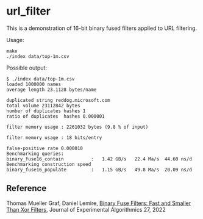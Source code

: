 # url_filter

This is a demonstration of 16-bit binary fused filters applied to URL filtering.

Usage:

```
make
./index data/top-1m.csv 
```

Possible output:

```
$ ./index data/top-1m.csv 
loaded 1000000 names
average length 23.1128 bytes/name

duplicated string reddog.microsoft.com
total volume 23112842 bytes
number of duplicates hashes 1
ratio of duplicates  hashes 0.000001

filter memory usage : 2261032 bytes (9.8 % of input)

filter memory usage : 18 bits/entry

false-positive rate 0.000010
Benchmarking queries:
binary_fuse16_contain          :   1.42 GB/s   22.4 Ma/s  44.60 ns/d 
Benchmarking construction speed
binary_fuse16_populate         :   1.15 GB/s   49.8 Ma/s  20.09 ns/d 
```


## Reference

Thomas Mueller Graf, Daniel Lemire, [Binary Fuse Filters: Fast and Smaller Than Xor Filters](https://arxiv.org/abs/2201.01174), Journal of Experimental Algorithmics 27, 2022
